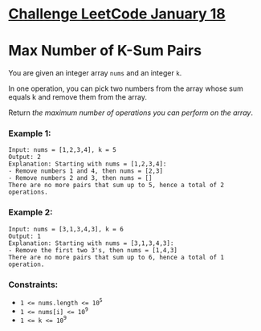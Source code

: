# [Challenge LeetCode January 18](https://leetcode.com/explore/challenge/card/january-leetcoding-challenge-2021/581/week-3-january-15th-january-21st/3608/)

# Max Number of K-Sum Pairs

You are given an integer array `nums` and an integer `k`.

In one operation, you can pick two numbers from the array whose sum equals k and remove them from the array.

Return *the maximum number of operations you can perform on the array*.


### Example 1:


```
Input: nums = [1,2,3,4], k = 5
Output: 2
Explanation: Starting with nums = [1,2,3,4]:
- Remove numbers 1 and 4, then nums = [2,3]
- Remove numbers 2 and 3, then nums = []
There are no more pairs that sum up to 5, hence a total of 2 operations.
```

### Example 2:

```
Input: nums = [3,1,3,4,3], k = 6
Output: 1
Explanation: Starting with nums = [3,1,3,4,3]:
- Remove the first two 3's, then nums = [1,4,3]
There are no more pairs that sum up to 6, hence a total of 1 operation.
```


### Constraints:

* `1 <= nums.length <= 10`<sup>`5`</sup>
* `1 <= nums[i] <= 10`<sup>`9`</sup>
* `1 <= k <= 10`<sup>`9`</sup>
